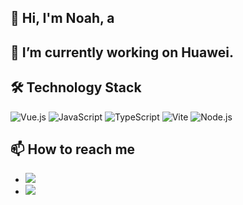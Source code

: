 ## 👋 Hi, I'm Noah, a 

## 🔭 I’m currently working on Huawei.

## 🛠 Technology Stack

![Vue.js](https://img.shields.io/badge/Java-4FC08D?logo=Java&logoColor=fff&style=flat)
![JavaScript](https://img.shields.io/badge/JavaScript-092E20?logo=javascript&logoColor=fff&style=flat)
![TypeScript](https://img.shields.io/badge/TypeScript-F7DF1E?logo=typescript&logoColor=000&style=flat)
![Vite](https://img.shields.io/badge/Vite-4FC08D?logo=vite&logoColor=fff&style=flat)
![Node.js](https://img.shields.io/badge/Node.js-61DAFB?logo=nodedotjs&logoColor=000&style=flat)

## 📫 How to reach me

- <img src="https://img.shields.io/badge/yebin.yu@hotmail.com-4FC08D?logo=Gmail&logoColor=fff&style=flat" href="mailto:yebin.yu@hotmail.com">
- <img src="https://img.shields.io/badge/SuperGeniusNoah-092E20?logo=WeChat&logoColor=fff&style=flat">

<!--
**Noah-yebin/Noah-yebin** is a ✨ _special_ ✨ repository because its `README.md` (this file) appears on your GitHub profile.

Here are some ideas to get you started:

- 🔭 I’m currently working on ...
- 🌱 I’m currently learning ...
- 👯 I’m looking to collaborate on ...
- 🤔 I’m looking for help with ...
- 💬 Ask me about ...
- 📫 How to reach me: ...
- 😄 Pronouns: ...
- ⚡ Fun fact: ...
-->
